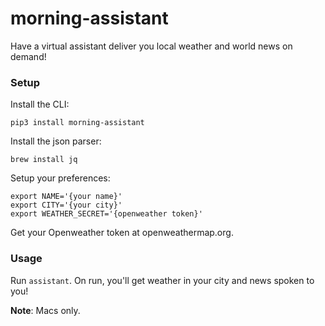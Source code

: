 # morning-assistant
Have a virtual assistant deliver you local weather and world news on demand!

### Setup
Install the CLI:

    pip3 install morning-assistant

Install the json parser:

    brew install jq

Setup your preferences:

    export NAME='{your name}'
    export CITY='{your city}'
    export WEATHER_SECRET='{openweather token}'

Get your Openweather token at openweathermap.org.

### Usage
Run `assistant`. On run, you'll get weather in your city and news spoken to you!

**Note**: Macs only.